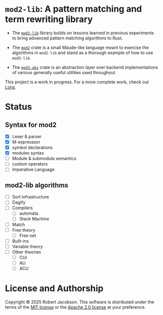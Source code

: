 # `mod2-lib`: A pattern matching and term rewriting library

- The [`mod2-lib`](mod2-lib/README.md) library builds on lessons learned in previous experiments to bring advanced pattern matching algorithms 
  to Rust.

- The [`mod2`](mod2/README.md) crate is a small Maude-like language meant to exercise the algorithms in `mod2-lib` and stand as a thorough
  example of how to use `mod2-lib`.

- The [`mod2-abs`](mod2-abs/README.md) crate is an abstraction layer over backend implementations of various generally useful utilities used 
  throughout.

This project is a work in progress. For a more complete work, check out [Loris](https://github.com/rljacobson/loris).

# Status

## Syntax for mod2

- [X] Lexer & parser
- [X] M-expression
- [X] symbol declarations
- [X] modules syntax
- [ ] Module & submodule semantics
- [ ] custom operators
- [ ] Imperative Language

## mod2-lib algorithms

- [ ] Sort infrastructure
- [ ] Dagify
- [ ] Compilers
  - [ ] automata
  - [ ] Stack Machine
- [ ] Match
- [ ] Free theory
  - [ ] Free net
- [ ] Built-ins
- [ ] Variable theory
- [ ] Other theories
  - [ ] CUI
  - [ ] AU
  - [ ] ACU

# License and Authorship

Copyright © 2025 Robert Jacobson. This software is distributed under the terms of the
[MIT license](LICENSE-MIT) or the [Apache 2.0 license](LICENSE-APACHE) at your preference.
